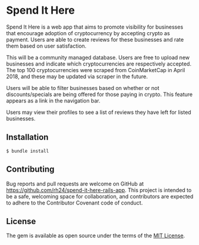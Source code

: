 # Spend It Here

Spend It Here is a web app that aims to promote visibility for businesses that encourage adoption of cryptocurrency by accepting crypto as payment. Users are able to create reviews for these businesses and rate them based on user satisfaction.

This will be a community managed database. Users are free to upload new businesses and indicate which cryptocurrencies are respectively accepted. The top 100 cryptocurrencies were scraped from CoinMarketCap in April 2018, and these may be updated via scraper in the future.

Users will be able to filter businesses based on whether or not discounts/specials are being offered for those paying in crypto. This feature appears as a link in the navigation bar.

Users may view their profiles to see a list of reviews they have left for listed businesses.

## Installation

```$ bundle install```

## Contributing

Bug reports and pull requests are welcome on GitHub at https://github.com/rh24/spend-it-here-rails-app. This project is intended to be a safe, welcoming space for collaboration, and contributors are expected to adhere to the Contributor Covenant code of conduct.

## License

The gem is available as open source under the terms of the [MIT License](https://opensource.org/licenses/MIT).

